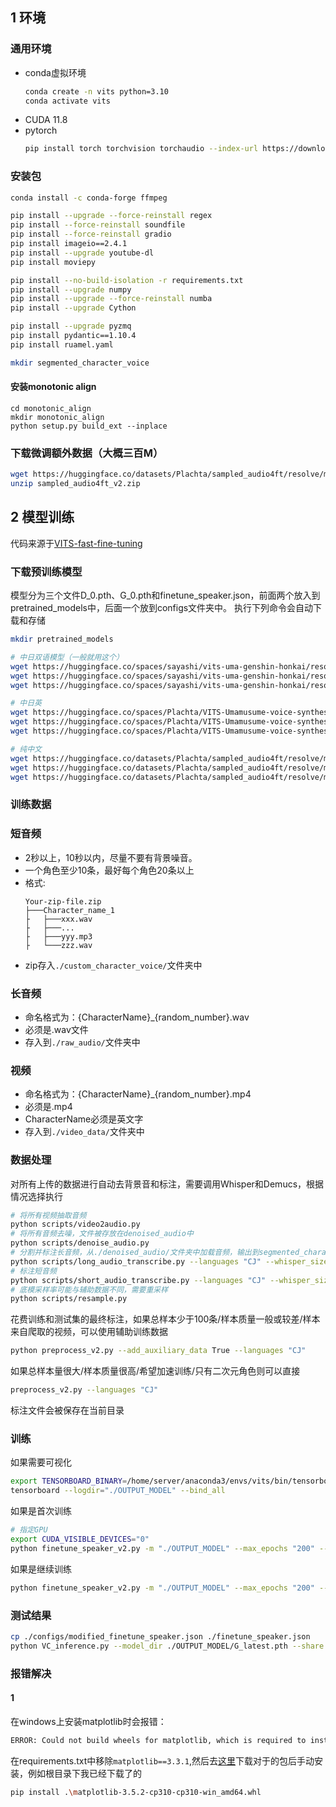 ## 1 环境

### 通用环境
* conda虚拟环境
    ```bash
    conda create -n vits python=3.10
    conda activate vits
    ```
* CUDA 11.8
* pytorch
    ```bash
    pip install torch torchvision torchaudio --index-url https://download.pytorch.org/whl/cu118
    ```
### 安装包
```bash
conda install -c conda-forge ffmpeg

pip install --upgrade --force-reinstall regex
pip install --force-reinstall soundfile
pip install --force-reinstall gradio
pip install imageio==2.4.1
pip install --upgrade youtube-dl
pip install moviepy

pip install --no-build-isolation -r requirements.txt
pip install --upgrade numpy
pip install --upgrade --force-reinstall numba
pip install --upgrade Cython

pip install --upgrade pyzmq
pip install pydantic==1.10.4
pip install ruamel.yaml

mkdir segmented_character_voice
```

#### 安装monotonic align
```base
cd monotonic_align
mkdir monotonic_align
python setup.py build_ext --inplace
```

### 下载微调额外数据（大概三百M）
```bash
wget https://huggingface.co/datasets/Plachta/sampled_audio4ft/resolve/main/sampled_audio4ft_v2.zip
unzip sampled_audio4ft_v2.zip
```

## 2 模型训练

代码来源于[VITS-fast-fine-tuning](https://github.com/Plachtaa/VITS-fast-fine-tuning/blob/main/README_ZH.md)

### 下载预训练模型
模型分为三个文件D_0.pth、G_0.pth和finetune_speaker.json，前面两个放入到pretrained_models中，后面一个放到configs文件夹中。
执行下列命令会自动下载和存储
```bash
mkdir pretrained_models

# 中日双语模型（一般就用这个）
wget https://huggingface.co/spaces/sayashi/vits-uma-genshin-honkai/resolve/main/model/D_0-p.pth -O ./pretrained_models/D_0.pth
wget https://huggingface.co/spaces/sayashi/vits-uma-genshin-honkai/resolve/main/model/G_0-p.pth -O ./pretrained_models/G_0.pth
wget https://huggingface.co/spaces/sayashi/vits-uma-genshin-honkai/resolve/main/model/config.json -O ./configs/finetune_speaker.json

# 中日英
wget https://huggingface.co/spaces/Plachta/VITS-Umamusume-voice-synthesizer/resolve/main/pretrained_models/D_trilingual.pth -O ./pretrained_models/D_0.pth
wget https://huggingface.co/spaces/Plachta/VITS-Umamusume-voice-synthesizer/resolve/main/pretrained_models/G_trilingual.pth -O ./pretrained_models/G_0.pth
wget https://huggingface.co/spaces/Plachta/VITS-Umamusume-voice-synthesizer/resolve/main/configs/uma_trilingual.json -O ./configs/finetune_speaker.json

# 纯中文
wget https://huggingface.co/datasets/Plachta/sampled_audio4ft/resolve/main/VITS-Chinese/D_0.pth -O ./pretrained_models/D_0.pth
wget https://huggingface.co/datasets/Plachta/sampled_audio4ft/resolve/main/VITS-Chinese/G_0.pth -O ./pretrained_models/G_0.pth
wget https://huggingface.co/datasets/Plachta/sampled_audio4ft/resolve/main/VITS-Chinese/config.json -O ./configs/finetune_speaker.json
```

### 训练数据

### 短音频

* 2秒以上，10秒以内，尽量不要有背景噪音。
* 一个角色至少10条，最好每个角色20条以上
* 格式:
    ```
    Your-zip-file.zip
    ├───Character_name_1
    ├   ├───xxx.wav
    ├   ├───...
    ├   ├───yyy.mp3
    ├   └───zzz.wav
    ```
* zip存入`./custom_character_voice/`文件夹中

### 长音频

* 命名格式为：{CharacterName}_{random_number}.wav
* 必须是.wav文件
* 存入到`./raw_audio/`文件夹中

### 视频
* 命名格式为：{CharacterName}_{random_number}.mp4
* 必须是.mp4
* CharacterName必须是英文字
* 存入到`./video_data/`文件夹中


### 数据处理
对所有上传的数据进行自动去背景音和标注，需要调用Whisper和Demucs，根据情况选择执行

```bash
# 将所有视频抽取音频
python scripts/video2audio.py
# 将所有音频去噪，文件被存放在denoised_audio中
python scripts/denoise_audio.py
# 分割并标注长音频，从./denoised_audio/文件夹中加载音频，输出到segmented_character_voice中
python scripts/long_audio_transcribe.py --languages "CJ" --whisper_size large
# 标注短音频
python scripts/short_audio_transcribe.py --languages "CJ" --whisper_size large
# 底模采样率可能与辅助数据不同，需要重采样
python scripts/resample.py
```

花费训练和测试集的最终标注，如果总样本少于100条/样本质量一般或较差/样本来自爬取的视频，可以使用辅助训练数据
```bash
python preprocess_v2.py --add_auxiliary_data True --languages "CJ"
```
如果总样本量很大/样本质量很高/希望加速训练/只有二次元角色则可以直接
```bash
preprocess_v2.py --languages "CJ"
```
标注文件会被保存在当前目录

### 训练

如果需要可视化
```bash
export TENSORBOARD_BINARY=/home/server/anaconda3/envs/vits/bin/tensorboard
tensorboard --logdir="./OUTPUT_MODEL" --bind_all
```

如果是首次训练
```bash
# 指定GPU
export CUDA_VISIBLE_DEVICES="0"
python finetune_speaker_v2.py -m "./OUTPUT_MODEL" --max_epochs "200" --drop_speaker_embed True
```

如果是继续训练
```bash
python finetune_speaker_v2.py -m "./OUTPUT_MODEL" --max_epochs "200" --drop_speaker_embed False --cont True
```

### 测试结果
```bash
cp ./configs/modified_finetune_speaker.json ./finetune_speaker.json
python VC_inference.py --model_dir ./OUTPUT_MODEL/G_latest.pth --share True
```

### 报错解决

#### 1
在windows上安装matplotlib时会报错：
```bash
ERROR: Could not build wheels for matplotlib, which is required to install pyproject.toml-based projects
```
在requirements.txt中移除`matplotlib==3.3.1`,然后去[这里](https://www.lfd.uci.edu/~gohlke/pythonlibs/#matplotlib)下载对于的包后手动安装，例如根目录下我已经下载了的
```bash
pip install .\matplotlib-3.5.2-cp310-cp310-win_amd64.whl
```